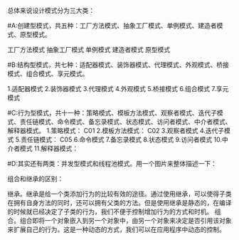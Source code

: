 总体来说设计模式分为三大类：

#A:创建型模式，共五种：工厂方法模式、抽象工厂模式、单例模式、建造者模式、原型模式。

工厂方法模式
抽象工厂模式
单例模式
建造者模式
原型模式

#B:结构型模式，共七种：适配器模式、装饰器模式、代理模式、外观模式、桥接模式、组合模式、享元模式。

1.适配器模式
2.装饰器模式
3.代理模式
4.外观模式
5.桥接模式
6.组合模式
7.享元模式


#C:行为型模式，共十一种：策略模式、模板方法模式、观察者模式、迭代子模式、责任链模式、命令模式、备忘录模式、状态模式、访问者模式、中介者模式、解释器模式。
1.策略模式：     C01
2.模板方法模式： C02
3.观察者模式
4.迭代子模式
5.责任链模式：   C05
6.命令模式
7.备忘录模式
8.状态模式
9.访问者模式
10.中介者模式
11.解释器模式：

#D:其实还有两类：并发型模式和线程池模式。用一个图片来整体描述一下：







组合和继承的区别：

继承。继承是给一个类添加行为的比较有效的途径。通过使用继承，可以使得子类在拥有自身方法的同时，还可以拥有父类的方法。但是使用继承是静态的，在编译的时候就已经决定了子类的行为，我们不便于控制增加行为的方式和时机。
组合。组合即将一个对象嵌入到另一个对象中，由另一个对象来决定是否引用该对象来扩展自己的行为。这是一种动态的方式，我们可以在应用程序中动态的控制。